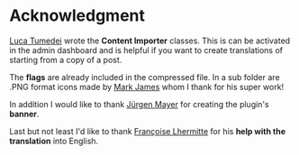# Acknowledgment

[​Luca Tumedei](https://github.com/lucatume) wrote the **Content Importer** classes. This is can be activated in the admin dashboard and is helpful if you want to create translations of starting from a copy of a post. 

The **flags** are already included in the compressed file. In a sub folder are .PNG format icons made by [Mark James](http://famfamfam.com/) whom I thank for his super work!

In addition I would like to 
thank [Jürgen Mayer](http://blog.jrmayer.co/) for creating the plugin's 
**banner**.

Last but not least I'd like to thank [Françoise Lhermitte](http://www.ajwan.net) for his **help with the translation** into English.
